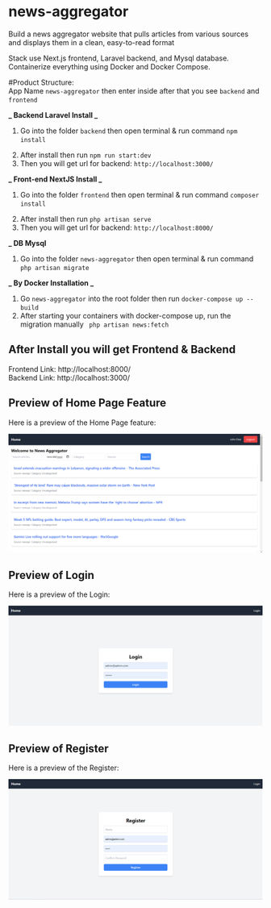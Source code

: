 # news-aggregator

Build a news
aggregator website that pulls articles from various sources and displays them in a clean,
easy-to-read format

Stack use Next.js frontend, Laravel backend, and Mysql database. Containerize everything using Docker and Docker Compose.

#Product Structure: <br>
App Name `news-aggregator` then enter inside after that you see `backend` and `frontend`

**_ Backend Laravel Install _**

1. Go into the folder `backend` then open terminal & run command `npm install`

2) After install then run `npm run start:dev`
3) Then you will get url for backend: `http://localhost:3000/`

**_ Front-end NextJS Install _**

1. Go into the folder `frontend` then open terminal & run command `composer install`

2) After install then run `php artisan serve`
3) Then you will get url for backend: `http://localhost:8000/`

**\_ DB Mysql**

1. Go into the folder `news-aggregator` then open terminal & run command `php artisan migrate`

**_ By Docker Installation _**

1. Go `news-aggregator` into the root folder then run `docker-compose up --build`
2. After starting your containers with docker-compose up, run the migration manually
   ` php artisan news:fetch`

## After Install you will get Frontend & Backend

Frontend Link: http://localhost:8000/ <br>
Backend Link: http://localhost:3000/

## Preview of Home Page Feature

Here is a preview of the Home Page feature:

![Home Pack Feature](https://github.com/itjewel/news-aggregator/blob/main/screenshort/homePage.png)

## Preview of Login

Here is a preview of the Login:

![Post Restaurant Api](https://github.com/itjewel/news-aggregator/blob/main/screenshort/login.png)

## Preview of Register

Here is a preview of the Register:

![Food Pack Api](https://github.com/itjewel/news-aggregator/blob/main/screenshort/register.png)

